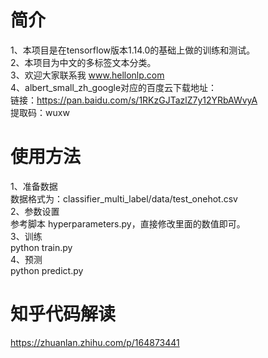 # 简介
1、本项目是在tensorflow版本1.14.0的基础上做的训练和测试。  
2、本项目为中文的多标签文本分类。  
3、欢迎大家联系我 www.hellonlp.com  
4、albert_small_zh_google对应的百度云下载地址：  
   链接：https://pan.baidu.com/s/1RKzGJTazlZ7y12YRbAWvyA  
   提取码：wuxw  
 
 # 使用方法
 1、准备数据  
 数据格式为：classifier_multi_label/data/test_onehot.csv  
 2、参数设置  
 参考脚本 hyperparameters.py，直接修改里面的数值即可。  
 3、训练  
 python train.py  
 4、预测  
python predict.py  
 
 # 知乎代码解读
https://zhuanlan.zhihu.com/p/164873441

